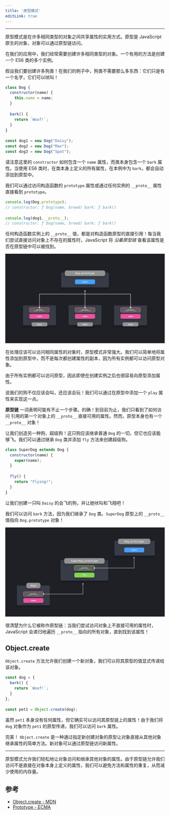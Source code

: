 ```yaml
---
title: '原型模式'
editLink: true
---
```


<script
  setup
>
import ArticleTitle from '../components/ArticleTitle.vue'
import CodePreview from '../components/CodePreview.vue'

const codes = [
  `class Dog {
  constructor(name) {
    this.name = name;
  }

  bark() {
    return \`Woof!\`;
  }
}

const dog1 = new Dog("Daisy");
const dog2 = new Dog("Max");
const dog3 = new Dog("Spot");

Dog.prototype.play = () => console.log("Playing now!");

dog1.play();`,
  `class Dog {
  constructor(name) {
    this.name = name;
  }

  bark() {
    console.log("Woof!");
  }
}

class SuperDog extends Dog {
  constructor(name) {
    super(name);
  }

  fly() {
    console.log(\`Flying!\`);
  }
}

const dog1 = new SuperDog("Daisy");
dog1.bark();
dog1.fly();`,
  `const dog = {
  bark() {
    console.log(\`Woof!\`);
  }
};

const pet1 = Object.create(dog);

pet1.bark(); // Woof!
console.log("Direct properties on pet1: ", Object.keys(pet1));
console.log("Properties on pet1's prototype: ", Object.keys(pet1.__proto__));`
]
</script>

<article-title
  title="原型模式"
  sub="在相同类型的对象之间共享属性"
/>

---

<!-- The prototype pattern is a useful way to share properties among many objects of the same type. The prototype is an object that's native to JavaScript, and can be accessed by objects through the prototype chain. -->

原型模式是在许多相同类型的对象之间共享属性的实用方式。原型是 JavaScript 原生的对象，对象可以通过原型链访问。

<!-- In our applications, we often have to create many objects of the same type. A useful way of doing this is by creating multiple instances of an ES6 class. -->

在我们的应用中，我们经常需要创建许多相同类型的对象。一个有用的方法是创建一个 ES6 类的多个实例。

<!-- Let's say we want to create many dogs! In our example, dogs can't do that much: they simply have a name, and they can bark! -->

假设我们要创建许多狗类！在我们的例子中，狗类不需要那么多东西：它们只是有一个名字，它们可以吠叫！

```JavaScript
class Dog {
  constructor(name) {
    this.name = name;
  }

  bark() {
    return `Woof!`;
  }
}

const dog1 = new Dog("Daisy");
const dog2 = new Dog("Max");
const dog3 = new Dog("Spot");
```

<!-- Notice here how the `constructor` contains a `name` property, and the class itself contains a `bark` property. When using ES6 classes, all properties that are defined on the class itself, `bark` in this case, are automatically added to the `prototype`. -->

请注意这里的 `constructor` 如何包含一个 `name` 属性，而类本身包含一个 `bark` 属性。当使用 ES6 类时，在类本身上定义的所有属性，在本例中为 `bark`，都会自动添加到原型中。

<!-- We can see the `prototype` directly through accessing the `prototype` property on a constructor, or through the `__proto__` property on any *instance* . -->

我们可以通过访问构造函数的 `prototype` 属性或通过任何实例的 `__proto__` 属性直接看到 `prototype`。

```JavaScript
console.log(Dog.prototype);
// constructor: ƒ Dog(name, breed) bark: ƒ bark()

console.log(dog1.__proto__);
// constructor: ƒ Dog(name, breed) bark: ƒ bark()
```

<!-- The value of `__proto__` on any instance of the constructor, is a direct reference to the constructor's prototype! Whenever we try to access a property on an object that doesn't exist on the object directly, JavaScript will *go down the prototype chain* to see if the property is available within the prototype chain. -->

任何构造函数实例上的 `__proto__` 值，都是对构造函数原型的直接引用！每当我们尝试直接访问对象上不存在的属性时，JavaScript 将 *沿着原型链* 查看该属性是否在原型链中可以被找到。

![Flow](/images/Screen_Shot_2020-12-24_at_1.05.14_PM_k6pumf.png)

<!-- The prototype pattern is very powerful when working with objects that should have access to the same properties. Instead of creating a duplicate of the property each time, we can simply add the property to the prototype, since all instances have access to the prototype object. -->

在处理应该可以访问相同属性的对象时，原型模式非常强大。我们可以简单地将属性添加到原型中，而不是每次都创建属性的副本，因为所有实例都可以访问原型对象。

<!-- Since all instances have access to the prototype, it's easy to add properties to the prototype even after creating the instances. -->

由于所有实例都可以访问原型，因此即使在创建实例之后也很容易向原型添加属性。

<!-- Say that our dogs shouldn't only be able to bark, but they should also be able to play! We can make this possible by adding a `play` property to the prototype. -->

说我们的狗不仅应该会叫，还应该会玩！我们可以通过在原型中添加一个 `play` 属性来实现这一点。

<code-preview
  :code="codes[0]"
  preview="https://codesandbox.io/embed/eloquent-turing-v42kr?expanddevtools=1&view=preview&hidenavigation=1&theme=darkcodemirror=1&runonclick=1"
/>

<!-- The term **prototype chain** indicates that there could be more than one step. Indeed! So far, we've only seen how we can access properties that are directly available on the first object that `__proto__` has a reference to. However, prototypes themselves also have a `__proto__` object! -->

**原型链** 一词表明可能有不止一个步骤。的确！到目前为止，我们只看到了如何访问 引用的第一个对象上的 `__proto__` 直接可用的属性。然而，原型本身也有一个 `__proto__` 对象！

<!-- Let's create another type of dog, a super dog! This dog should inherit everything from a normal `Dog`, but it should also be able to fly. We can create a super dog by extending the `Dog` class and adding a `fly` method. -->

让我们创造另一种狗，超级狗！这只狗应该继承普通 `Dog` 的一切，但它也应该能够飞。我们可以通过继承 `Dog` 类并添加 `fly` 方法来创建超级狗。

```JavaScript
class SuperDog extends Dog {
  constructor(name) {
    super(name);
  }

  fly() {
    return "Flying!";
  }
}
```

<!-- Let's create a flying dog called `Daisy`, and let her bark and fly! -->

让我们创建一只叫 `Daisy` 的会飞的狗，并让她吠叫和飞翔吧！

<code-preview
  :code="codes[1]"
  preview="https://codesandbox.io/embed/hopeful-poitras-vuch6?expanddevtools=1&view=preview&hidenavigation=1&theme=darkcodemirror=1&runonclick=1"
/>

<!-- We have access to the `bark` method, as we extended the `Dog` class. The value of `__proto__` on the prototype of `SuperDog` points to the `Dog.prototype` object! -->

我们可以访问 `bark` 方法，因为我们继承了 `Dog` 类。`SuperDog` 原型上的 `__proto__` 值指向 `Dog.prototype` 对象！

![Flow](/images/Screen_Shot_2020-12-24_at_1.09.36_PM_isgkmt.png)

<!-- It gets clear why it's called a prototype chain: when we try to access a property that's not directly available on the object, JavaScript recursively walks down all the objects that `__proto__` points to, until it finds the property! -->

很清楚为什么它被称作原型链：当我们尝试访问对象上不直接可用的属性时，JavaScript 会递归地遍历 `__proto__` 指向的所有对象，直到找到该属性！

## Object.create

<!-- The `Object.create` method lets us create a new object, to which we can explicitly pass the value of its prototype. -->

`Object.create` 方法允许我们创建一个新对象，我们可以将其原型的值显式传递给该对象。

```JavaScript
const dog = {
  bark() {
    return `Woof!`;
  }
};

const pet1 = Object.create(dog);
```

<!-- Although `pet1` itself doesn't have any properties, it does have access to properties on its prototype chain! Since we passed the `dog` object as `pet1`'s prototype, we can access the `bark` property. -->

虽然 `pet1` 本身没有任何属性，但它确实可以访问其原型链上的属性！由于我们将 `dog` 对象作为 `pet1` 的原型传递，我们可以访问 `bark` 属性。

<code-preview
  :code="codes[2]"
  preview="https://codesandbox.io/embed/funny-wing-w38zk?expanddevtools=1&view=preview&hidenavigation=1&theme=darkcodemirror=1&runonclick=1"
/>

<!-- Perfect! `Object.create` is a simple way to let objects directly inherit properties from other objects, by specifying the newly created object's prototype. The new object can access the new properties by walking down the prototype chain. -->

完美！ `Object.create` 是一种通过指定新创建对象的原型让对象直接从其他对象继承属性的简单方法。新对象可以通过原型链访问新属性。

---

<!-- The prototype pattern allows us to easily let objects access and inherit properties from other objects. Since the prototype chain allows us to access properties that aren't directly defined on the object itself, we can avoid duplication of methods and properties, thus reducing the amount of memory used. -->

原型模式允许我们轻松地让对象访问和继承其他对象的属性。由于原型链允许我们访问不是直接在对象本身上定义的属性，我们可以避免方法和属性的重复，从而减少使用的内存量。

## 参考

- [Object.create - MDN](https://developer.mozilla.org/en-US/docs/Web/JavaScript/Reference/Global_Objects/Object/create)
- [Prototype - ECMA](https://www.ecma-international.org/ecma-262/5.1/#sec-4.3.5)
